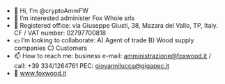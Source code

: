 - 👋 Hi, I’m @cryptoAmmFW
- 👀 I’m interested administer Fox Whole srls
- 🌱 Registered office: via Giuseppe Giusti, 38, Mazara del Vallo, TP, Italy. CF / VAT number: 02797700818
- 💵 I’m looking to collaborate:
     A) Agent of trade
     B) Wood supply companies
     C) Customers
- 📫 How to reach me: business e-mail: amministrazione@foxwood.it / call: +39 334/1264761 PEC: giovannilucca@gigapec.it
- 🔗 www.foxwood.it
<!---
cryptoAmmFW/cryptoAmmFW is a ✨ special ✨ repository because its `README.md` (this file) appears on your GitHub profile.
You can click the Preview link to take a look at your changes.
--->
